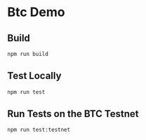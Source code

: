 # Btc Demo

## Build

```sh
npm run build
```

## Test Locally

```sh
npm run test
```

## Run Tests on the BTC Testnet

```sh
npm run test:testnet
```
